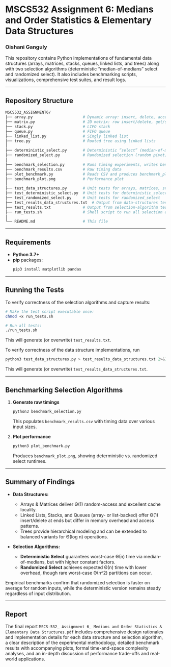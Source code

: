 # MSCS532 Assignment 6: Medians and Order Statistics & Elementary Data Structures

### Oishani Ganguly

This repository contains Python implementations of fundamental data structures (arrays, matrices, stacks, queues, linked lists, and trees) along with two selection algorithms (deterministic “median-of-medians” select and randomized select). It also includes benchmarking scripts, visualizations, comprehensive test suites, and result logs.

---

## Repository Structure  
```graphql
MSCS532_ASSIGNMENT6/
├── array.py                      # Dynamic array: insert, delete, access
├── matrix.py                     # 2D matrix: row insert/delete, get/set
├── stack.py                      # LIFO stack
├── queue.py                      # FIFO queue
├── linked_list.py                # Singly linked list
├── tree.py                       # Rooted tree using linked lists
│
├── deterministic_select.py       # Deterministic “select” (median-of-medians)
├── randomized_select.py          # Randomized selection (random pivot)
│
├── benchmark_selection.py        # Runs timing experiments, writes benchmark_results.csv
├── benchmark_results.csv         # Raw timing data
├── plot_benchmark.py             # Reads CSV and produces benchmark_plot.png
├── benchmark_plot.png            # Performance plot
│
├── test_data_structures.py       # Unit tests for arrays, matrices, stacks, queues, lists, trees
├── test_deterministic_select.py  # Unit tests for deterministic_select
├── test_randomized_select.py     # Unit tests for randomized_select
├── test_results_data_structures.txt  # Output from data-structures tests
├── test_results.txt              # Output from selection-algorithm tests
├── run_tests.sh                  # Shell script to run all selection algorithm tests and capture results
│
└── README.md                     # This file
```

---

## Requirements  
- **Python 3.7+**  
- **pip** packages:  
  ```bash
  pip3 install matplotlib pandas
  ```

---

## Running the Tests  
To verify correctness of the selection algorithms and capture results:

```bash
# Make the test script executable once:
chmod +x run_tests.sh

# Run all tests:
./run_tests.sh
```

This will generate (or overwrite) `test_results.txt`.

To verify correctness of the data structure implementations, run

```bash
python3 test_data_structures.py > test_results_data_structures.txt 2>&1
```

This will generate (or overwrite) `test_results_data_structures.txt`.

---

## Benchmarking Selection Algorithms  
1. **Generate raw timings**  
   ```bash
   python3 benchmark_selection.py
   ```  
   This populates `benchmark_results.csv` with timing data over various input sizes.

2. **Plot performance**  
   ```bash
   python3 plot_benchmark.py
   ```  
   Produces `benchmark_plot.png`, showing deterministic vs. randomized select runtimes.

---

## Summary of Findings  
- **Data Structures:**  
  - Arrays & Matrices deliver Θ(1) random-access and excellent cache locality.  
  - Linked Lists, Stacks, and Queues (array- or list-backed) offer Θ(1) insert/delete at ends but differ in memory overhead and access patterns.  
  - Trees provide hierarchical modeling and can be extended to balanced variants for Θ(log n) operations.

- **Selection Algorithms:**  
  - **Deterministic Select** guarantees worst-case Θ(n) time via median-of-medians, but with higher constant factors.  
  - **Randomized Select** achieves expected Θ(n) time with lower overhead, though rare worst-case Θ(n^2) partitions can occur.

Empirical benchmarks confirm that randomized selection is faster on average for random inputs, while the deterministic version remains steady regardless of input distribution.

---

## Report  
The final report `MSCS-532_ Assignment 6_ Medians and Order Statistics & Elementary Data Structures.pdf` includes comprehensive design rationales and implementation details for each data structure and selection algorithm, a clear description of the experimental methodology, detailed benchmark results with accompanying plots, formal time-and-space complexity analyses, and an in-depth discussion of performance trade-offs and real-world applications.
